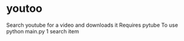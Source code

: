 # youtoo
Search youtube for a video and downloads it
Requires pytube
To use 
python main.py 1 search item
